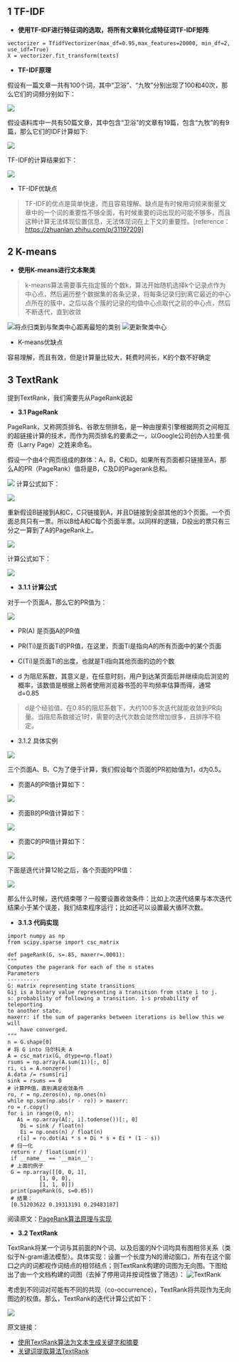 ## 1 TF-IDF

- **使用TF-IDF进行特征词的选取，将所有文章转化成特征词TF-IDF矩阵**
```text
vectorizer = TfidfVectorizer(max_df=0.95,max_features=20000, min_df=2, use_idf=True)
X = vectorizer.fit_transform(texts)
```
- **TF-IDF原理**

假设有一篇文章一共有100个词，其中“卫浴”、“九牧”分别出现了100和40次，那么它们的词频分别如下：

![](https://upload-images.jianshu.io/upload_images/1531909-c8eb8905df398eba.png?imageMogr2/auto-orient/strip%7CimageView2/2/w/1240)

假设语料库中一共有50篇文章，其中包含“卫浴”的文章有19篇，包含“九牧”的有9篇，那么它们的IDF计算如下:

![](https://upload-images.jianshu.io/upload_images/1531909-8e060aac00466ad9.png?imageMogr2/auto-orient/strip%7CimageView2/2/w/1240)

TF-IDF的计算结果如下：

![](https://upload-images.jianshu.io/upload_images/1531909-cadbc646b0c830b1.png?imageMogr2/auto-orient/strip%7CimageView2/2/w/1240)

- TF-IDF优缺点 

> TF-IDF的优点是简单快速，而且容易理解。缺点是有时候用词频来衡量文章中的一个词的重要性不够全面，有时候重要的词出现的可能不够多，而且这种计算无法体现位置信息，无法体现词在上下文的重要性。[reference：https://zhuanlan.zhihu.com/p/31197209]

## 2 K-means

- **使用K-means进行文本聚类**

>k-means算法需要事先指定簇的个数k，算法开始随机选择k个记录点作为中心点，然后遍历整个数据集的各条记录，将每条记录归到离它最近的中心点所在的簇中，之后以各个簇的记录的均值中心点取代之前的中心点，然后不断迭代，直到收敛

![将点归类到与聚类中心距离最短的类别](https://upload-images.jianshu.io/upload_images/1531909-6cd52f756d2c0586.png?imageMogr2/auto-orient/strip%7CimageView2/2/w/1240)
![更新聚类中心](https://upload-images.jianshu.io/upload_images/1531909-6d2e7a974b5531f1.png?imageMogr2/auto-orient/strip%7CimageView2/2/w/1240)

- K-means优缺点

容易理解，而且有效，但是计算量比较大，耗费时间长，K的个数不好确定

## 3 TextRank
提到TextRank，我们需要先从PageRank说起
- **3.1 PageRank**

PageRank，又称网页排名、谷歌左侧排名，是一种由搜索引擎根据网页之间相互的超链接计算的技术，而作为网页排名的要素之一，以Google公司创办人拉里·佩奇（Larry Page）之姓来命名。

假设一个由4个网页组成的群体：A，B，C和D。如果所有页面都只链接至A，那么A的PR（PageRank）值将是B，C及D的Pagerank总和。

![](https://wx2.sinaimg.cn/mw690/e59539f0ly1g1jhnsn7wxj208a07zt8q.jpg) 
计算公式如下：

![](https://www.quantinfo.com/attachment/article/20180728/1532762247287744613.png)

重新假设B链接到A和C，C只链接到A，并且D链接到全部其他的3个页面。一个页面总共只有一票。所以B给A和C每个页面半票。以同样的逻辑，D投出的票只有三分之一算到了A的PageRank上。

![](https://wx3.sinaimg.cn/mw690/e59539f0ly1g1jho6s18cj207u07swek.jpg)

计算公式如下：

![](https://www.quantinfo.com/attachment/article/20180728/1532762238832115527.png)

- **3.1.1 计算公式**

对于一个页面A，那么它的PR值为：

![](https://www.quantinfo.com/attachment/article/20180728/1532762264513765890.png)

- PR(A) 是页面A的PR值

- PR(Ti)是页面Ti的PR值，在这里，页面Ti是指向A的所有页面中的某个页面

- C(Ti)是页面Ti的出度，也就是Ti指向其他页面的边的个数

- d 为阻尼系数，其意义是，在任意时刻，用户到达某页面后并继续向后浏览的概率，该数值是根据上网者使用浏览器书签的平均频率估算而得，通常d=0.85
>d是个经验值。在0.85的阻尼系数下，大约100多次迭代就能收敛到PR向量。当阻尼系数接近1时，需要的迭代次数会陡然增加很多，且排序不稳定。

 - 3.1.2 具体实例
 
 ![](https://www.quantinfo.com/attachment/article/20180728/1532762159949967486.png)
 
三个页面A、B、C为了便于计算，我们假设每个页面的PR初始值为1，d为0.5。

- 页面A的PR值计算如下：

![](https://www.quantinfo.com/attachment/article/20180728/1532762153669456933.png)

- 页面B的PR值计算如下：

![](https://www.quantinfo.com/attachment/article/20180728/1532762147268488165.png)

- 页面C的PR值计算如下：

![](https://www.quantinfo.com/attachment/article/20180728/1532762141558183138.png)


下面是迭代计算12轮之后，各个页面的PR值：

![](https://www.quantinfo.com/attachment/article/20180728/1532762134982268920.jpg)

那么什么时候，迭代结束哪？一般要设置收敛条件：比如上次迭代结果与本次迭代结果小于某个误差，我们结束程序运行；比如还可以设置最大循环次数。

 - **3.1.3 代码实现**
 
```
import numpy as np
from scipy.sparse import csc_matrix

def pageRank(G, s=.85, maxerr=.0001):
"""
Computes the pagerank for each of the n states
Parameters
----------
G: matrix representing state transitions
Gij is a binary value representing a transition from state i to j.
s: probability of following a transition. 1-s probability of teleporting
to another state.
maxerr: if the sum of pageranks between iterations is bellow this we will
    have converged.
"""
n = G.shape[0]
# 将 G into 马尔科夫 A
A = csc_matrix(G, dtype=np.float)
rsums = np.array(A.sum(1))[:, 0]
ri, ci = A.nonzero()
A.data /= rsums[ri]
sink = rsums == 0
# 计算PR值，直到满足收敛条件
ro, r = np.zeros(n), np.ones(n)
while np.sum(np.abs(r - ro)) > maxerr:
ro = r.copy()
for i in range(0, n):
   Ai = np.array(A[:, i].todense())[:, 0]
    Di = sink / float(n)
    Ei = np.ones(n) / float(n)
   r[i] = ro.dot(Ai * s + Di * s + Ei * (1 - s))
 # 归一化
 return r / float(sum(r))
 if __name__ == '__main__':
 # 上面的例子
 G = np.array([[0, 0, 1],
          [1, 0, 0],
          [1, 1, 0]])
 print(pageRank(G, s=0.85))
 # 结果：
 [0.51203622 0.19313191 0.29483187]
```

阅读原文：[PageRank算法原理与实现](https://www.quantinfo.com/Article/View/1232/PageRank%E7%AE%97%E6%B3%95%E5%8E%9F%E7%90%86%E4%B8%8E%E5%AE%9E%E7%8E%B0.html)

- **3.2 TextRank**

TextRank将某一个词与其前面的N个词、以及后面的N个词均具有图相邻关系（类似于N-gram语法模型）。具体实现：设置一个长度为N的滑动窗口，所有在这个窗口之内的词都视作词结点的相邻结点；则TextRank构建的词图为无向图。下图给出了由一个文档构建的词图（去掉了停用词并按词性做了筛选）：
![TextRank](https://images2015.cnblogs.com/blog/399159/201703/399159-20170327130549123-69914342.png)

考虑到不同词对可能有不同的共现（co-occurrence），TextRank将共现作为无向图边的权值。那么，TextRank的迭代计算公式如下：

![](https://www.letiantian.me/content/images/2014/12/textrank-02.png)

原文链接：

- [使用TextRank算法为文本生成关键字和摘要](https://www.letiantian.me/2014-12-01-text-rank/)
- [关键词提取算法TextRank](https://www.cnblogs.com/en-heng/p/6626210.html)
